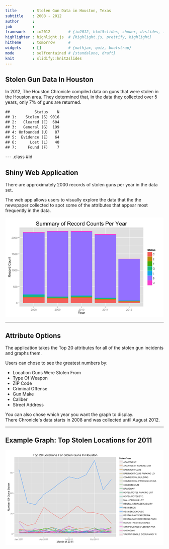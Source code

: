 ```yaml
---
title       : Stolen Gun Data in Houston, Texas
subtitle    : 2008 - 2012
author      : 
job         : 
framework   : io2012        # {io2012, html5slides, shower, dzslides, ...}
highlighter : highlight.js  # {highlight.js, prettify, highlight}
hitheme     : tomorrow      # 
widgets     : []            # {mathjax, quiz, bootstrap}
mode        : selfcontained # {standalone, draft}
knit        : slidify::knit2slides
---
```


## Stolen Gun Data In Houston


In 2012, The Houston Chronicle compiled data on guns that were stolen in the Houston area.  They determined that, in the data they collected over 5 years, only 7% of guns are returned.


```
##           Status    N
## 1:    Stolen (S) 9016
## 2:   Cleared (C)  604
## 3:   General (G)  199
## 4: Unfounded (U)   87
## 5:  Evidence (E)   64
## 6:      Lost (L)   40
## 7:     Found (F)    7
```

--- .class #id 

## Shiny Web Application

There are approximately 2000 records of stolen guns per year in the data set.


The web app allows users to visually explore the data that the the newspaper collected to spot some of the attributes that appear most frequently in the data.


![plot of chunk unnamed-chunk-3](assets/fig/unnamed-chunk-3.png) 



---

## Attribute Options

The application takes the Top 20 attributes for all of the stolen gun incidents and graphs them.

Users can chose to see the greatest numbers by: <br/>
<ul data-columns="2">
        <li>Location Guns Were Stolen From</li>
        <li>Type Of Weapon</li>
        <li>ZIP Code</li>
        <li>Criminal Offense</li>
        <li>Gun Make</li>
        <li>Caliber</li>
        <li>Street Address</li>
    </ul>
    
You can also chose which year you want the graph to display.  
There Chronicle's data starts in 2008 and was collected until August 2012.


---

##  Example Graph: Top Stolen Locations for 2011

![plot of chunk unnamed-chunk-4](assets/fig/unnamed-chunk-4.png) 


